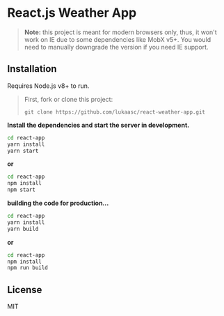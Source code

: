 # React.js Weather App

> **Note:** this project is meant for modern browsers only, thus, it won't work on IE due to some dependencies like MobX v5+. You would need to manually downgrade the version if you need IE support.

## Installation

Requires Node.js v8+ to run.

> First, fork or clone this project:
>
> `git clone https://github.com/lukaasc/react-weather-app.git`

**Install the dependencies and start the server in development.**

```sh
cd react-app
yarn install
yarn start
```

**or**

```sh
cd react-app
npm install
npm start
```

**building the code for production...**

```sh
cd react-app
yarn install
yarn build
```

**or**

```sh
cd react-app
npm install
npm run build
```

## License

MIT
